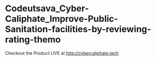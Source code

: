 # Codeutsava_Cyber-Caliphate_Improve-Public-Sanitation-facilities-by-reviewing-rating-themo

Checkout the Product LIVE at http://cybercaliphate.tech
